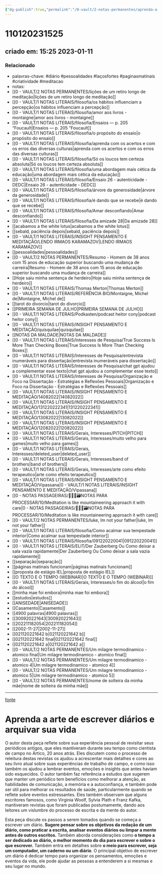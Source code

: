 ```yaml
---
{"dg-publish":true,"permalink":"/0-vault/2-notas-permanentes/aprenda-a-arte-de-escrever-diarios-e-arquivar-sua-vida/","tags":["permanente","diário","pessoalidades","laçosfortes","paginasmatinais","criatividade","meditacao"],"dgHomeLink":true,"dgShowLocalGraph":true,"dgShowFileTree":true,"dgEnableSearch":true}
---
```


# 110120231525
## criado em: 15:25 2023-01-11

### Relacionado
- palavras-chave: #diário #pessoalidades #laçosfortes #paginasmatinais #criatividade #meditacao 
- notas: 
- [[0 - VAULT/2 NOTAS PERMANENTES/lições de um retiro longo de meditação\|lições de um retiro longo de meditação]]
- [[0 - VAULT/1 NOTAS LITERAIS/filosofia/os hábitos influenciam a percepção\|os hábitos influenciam a percepção]]
- [[0 - VAULT/1 NOTAS LITERAIS/filosofia/amor aos livros - montaigne\|amor aos livros - montaigne]]
- [[0 - VAULT/1 NOTAS LITERAIS/filosofia/Ensaios — p. 205 “Foucault\|Ensaios — p. 205 “Foucault]]
- [[0 - VAULT/1 NOTAS LITERAIS/filosofia/o propósito do ensaio\|o propósito do ensaio]]
- [[0 - VAULT/1 NOTAS LITERAIS/filosofia/aprenda com os acertos e com os erros das diversas culturas\|aprenda com os acertos e com os erros das diversas culturas]]
- [[0 - VAULT/1 NOTAS LITERAIS/filosofia/Só os loucos tem certeza absoluta\|Só os loucos tem certeza absoluta]]
- [[0 - VAULT/1 NOTAS LITERAIS/filosofia/uma abordagem mais cética da educação\|uma abordagem mais cética da educação]]
- [[0 - VAULT/1 NOTAS LITERAIS/filosofia/Ensaio 26 - autenticidade - DEDC\|Ensaio 26 - autenticidade - DEDC]]
- [[0 - VAULT/1 NOTAS LITERAIS/filosofia/árvore da generosidade\|árvore da generosidade]]
- [[0 - VAULT/1 NOTAS LITERAIS/filosofia/é dando que se recebe\|é dando que se recebe]]
- [[0 - VAULT/1 NOTAS LITERAIS/filosofia/Amar desconfiando\|Amar desconfiando]]
- [[0 - VAULT/1 NOTAS LITERAIS/filosofia/Da amizade 28\|Da amizade 28]]
- [[acabamos a the white lotus\|acabamos a the white lotus]]
- [[sebald, paciência depois\|sebald, paciência depois]]
- [[0 - VAULT/1 NOTAS LITERAIS/INSIGHT PENSAMENTO E MEDITAÇÃO/LENDO IRMAOS KARAMAZOV\|LENDO IRMAOS KARAMAZOV]]
- [[pessoalidades\|pessoalidades]]
- [[0 - VAULT/2 NOTAS PERMANENTES/Resumo - Homem de 38 anos com 15 anos de educação superior buscando uma mudança de carreira\|Resumo - Homem de 38 anos com 15 anos de educação superior buscando uma mudança de carreira]]
- [[Hoje saiu minha sentença de herdeiro\|Hoje saiu minha sentença de herdeiro]]
- [[0 - VAULT/1 NOTAS LITERAIS/Thomas Merton\|Thomas Merton]]
- [[0 - VAULT/1 NOTAS LITERAIS/REFERÊNCIA BIO/Montaigne, Michel de\|Montaigne, Michel de]]
- [[tarot do divorcio\|tarot do divorcio]]
- [[PRIMEIRA SEMANA DE JULHO\|PRIMEIRA SEMANA DE JULHO]]
- [[0 - VAULT/1 NOTAS LITERAIS/Podkasten/podcast heitor cony\|podcast heitor cony]]
- [[0 - VAULT/1 NOTAS LITERAIS/INSIGHT PENSAMENTO E MEDITAÇÃO/quisquilae\|quisquilae]]
- [[NOTAS DA MALDADE\|NOTAS DA MALDADE]]
- [[0 - VAULT/1 NOTAS LITERAIS/Interesses de Pesquisa/True Success Is More Than Checking Boxes\|True Success Is More Than Checking Boxes]]
- [[0 - VAULT/1 NOTAS LITERAIS/Interesses de Pesquisa/entrevista inumeráveis para dissertação\|entrevista inumeráveis para dissertação]]
- [[0 - VAULT/1 NOTAS LITERAIS/Interesses de Pesquisa/chat gpt ajudou a complementar esse texto\|chat gpt ajudou a complementar esse texto]]
- [[0 - VAULT/1 NOTAS LITERAIS/Interesses de Pesquisa/Organização e Foco na Dissertação - Estratégias e Reflexões Pessoais\|Organização e Foco na Dissertação - Estratégias e Reflexões Pessoais]]
- [[0 - VAULT/1 NOTAS LITERAIS/INSIGHT PENSAMENTO E MEDITAÇÃO/14082022\|14082022]]
- [[0 - VAULT/1 NOTAS LITERAIS/INSIGHT PENSAMENTO E MEDITAÇÃO/131220222341\|131220222341]]
- [[0 - VAULT/1 NOTAS LITERAIS/INSIGHT PENSAMENTO E MEDITAÇÃO/13082022\|13082022]]
- [[0 - VAULT/1 NOTAS LITERAIS/INSIGHT PENSAMENTO E MEDITAÇÃO/12082022\|12082022]]
- [[0 - VAULT/1 NOTAS LITERAIS/Gerais, Interesses/PITCH\|PITCH]]
- [[0 - VAULT/1 NOTAS LITERAIS/Gerais, Interesses/muito velho para games\|muito velho para games]]
- [[0 - VAULT/1 NOTAS LITERAIS/Gerais, Interesses/deleted_user\|deleted_user]]
- [[0 - VAULT/1 NOTAS LITERAIS/Gerais, Interesses/band of brothers\|band of brothers]]
- [[0 - VAULT/1 NOTAS LITERAIS/Gerais, Interesses/arte como efeito terapeutico\|arte como efeito terapeutico]]
- [[0 - VAULT/1 NOTAS LITERAIS/INSIGHT PENSAMENTO E MEDITAÇÃO/Vipassana\|0 - VAULT/1 NOTAS LITERAIS/INSIGHT PENSAMENTO E MEDITAÇÃO/Vipassana]]
- [[0 - NOTAS PASSAGEIRAS/👨🏻‍💻🗃️NOTAS PARA PROCESSAR/10/Meditation is like mountaineering approach it with care\|0 - NOTAS PASSAGEIRAS/👨🏻‍💻🗃️NOTAS PARA PROCESSAR/10/Meditation is like mountaineering approach it with care]]
- [[0 - VAULT/2 NOTAS PERMANENTES/luke, Im not your father\|luke, Im not your father]]
- [[0 - VAULT/1 NOTAS LITERAIS/filosofia/Como acalmar sua tempestade interior\|Como acalmar sua tempestade interior]]
- [[0 - VAULT/1 NOTAS LITERAIS/filosofia/091220220041\|091220220041]]
- [[0 - VAULT/1 NOTAS LITERAIS/ELIT/Der Zauberberg Ou Como deixar a sala vazia rapidamente\|Der Zauberberg Ou Como deixar a sala vazia rapidamente]]
- [[separação\|separação]]
- [[páginas matinais funcionam\|páginas matinais funcionam]]
- [[proposta de estágio IEL\|proposta de estágio IEL]]
- [[O TEXTO E O TEMPO (WEBINAR)\|O TEXTO E O TEMPO (WEBINAR)]]
- [[0 - VAULT/1 NOTAS LITERAIS/Gerais, Interesses/o fim do álcool\|o fim do álcool]]
- [[minha mae foi embora\|minha mae foi embora]]
- [[estudos\|estudos]]
- [[ANISEDADE\|ANISEDADE]]
- [[Casamento\|Casamento]]
- [[4900 palavras\|4900 palavras]]
- [[300920221643\|300920221643]]
- [[202211182054\|202211182054]]
- [[2002-11-27\|2002-11-27]]
- [[021120221642 b\|021120221642 b]]
- [[021120221642 final\|021120221642 final]]
- [[021120221642 a\|021120221642 a]]
- [[0 - VAULT/2 NOTAS PERMANENTES/Um milagre termodinamico - atomico final\|Um milagre termodinamico - atomico final]]
- [[0 - VAULT/2 NOTAS PERMANENTES/Um milagre termodinamico - atomico 4\|Um milagre termodinamico - atomico 4]]
- [[0 - VAULT/2 NOTAS PERMANENTES/Um milagre termodinamico - atomico 5\|Um milagre termodinamico - atomico 5]]
- [[0 - VAULT/2 NOTAS PERMANENTES/nome de solteira da minha mãe\|nome de solteira da minha mãe]]
---
[fonte](https://psyche.co/ideas/learn-the-art-of-journaling-and-archive-your-life)

# Aprenda a arte de escrever diários e arquivar sua vida

O autor desta peça reflete sobre sua experiência pessoal de revisitar seus periódicos antigos, que eles mantiveram durante seu tempo como cientista de campo no Ártico, 20 anos atrás. Eles discutem como o processo de releitura destas revistas os ajudou a acrescentar mais detalhes e cores ao seu livro atual sobre suas experiências de trabalho de campo, e como isso também os ajudou a lembrar eventos, emoções e insights que antes haviam sido esquecidos. O autor também faz referência a estudos que sugerem que manter um periódico tem benefícios como melhorar a atenção, as habilidades de comunicação, a memória e a autoconfiança, e também pode ser útil para melhorar os resultados de saúde, particularmente quando se reflete sobre eventos estressantes. Eles também observam que alguns escritores famosos, como Virginia Woolf, Sylvia Plath e Franz Kafka, mantiveram revistas que foram publicadas postumamente, dando aos leitores um vislumbre do processo de escrita e da mente do autor.

Esta peça discute os passos a serem tomados quando se começa a escrever um diário. **Sugere pensar sobre os objetivos da redação de um diário, como praticar a escrita, analisar eventos diários ou limpar a mente antes de outros escritos.** Também aborda considerações como **o tempo a ser dedicado ao diário, o melhor momento do dia para escrever e sobre o que escrever.** Também entra em detalhes sobre **o meio para escrever, seja um computador, um caderno ou um diário**. O principal objetivo de escrever um diário é dedicar tempo para organizar os pensamentos, emoções e eventos da vida, ele pode ajudar as pessoas a entenderem a si mesmas e seu lugar no mundo.